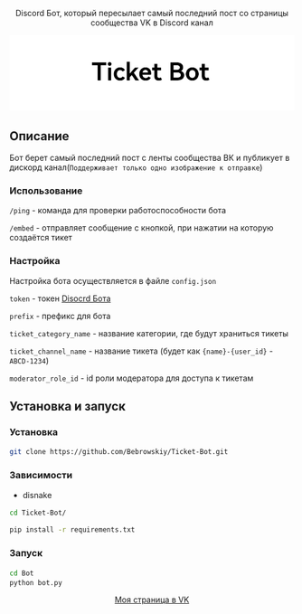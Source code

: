 <p align="center">Discord Бот, который пересылает самый последний пост со страницы сообщества VK в Discord канал</p>


<p align="center"><img alt="image" src="pictures/image.png" /></p>

## Описание
Бот берет самый последний пост с ленты сообщества ВК и публикует в дискорд канал(`Поддерживает только одно изображение к отправке`)

### Использование
`/ping` - команда для проверки работоспособности бота

`/embed` - отправляет сообщение с кнопкой, при нажатии на которую создаётся тикет

### Настройка

Настройка бота осуществляется в файле `config.json`

`token` - токен [Disocrd Бота](https://discord.com/developers/applications/)

`prefix` -  префикс для бота

`ticket_category_name` - название категории, где будут храниться тикеты

`ticket_channel_name` - название тикета (будет как `{name}-{user_id}` - `ABCD-1234`)

`moderator_role_id` - id роли модератора для доступа к тикетам

## Установка и запуск

### Установка

```bash
git clone https://github.com/Bebrowskiy/Ticket-Bot.git
```

### Зависимости

- disnake

```bash
cd Ticket-Bot/
```

```bash
pip install -r requirements.txt
```

### Запуск

```bash
cd Bot
python bot.py
```

<p align="center"> <a href="https://vk.com/bebrow2021">Моя страница в VK</a></p>
